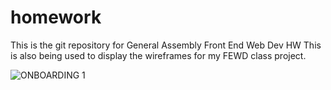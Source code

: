 # homework
This is the git repository for General Assembly Front End Web Dev HW
This is also being used to display the wireframes for my FEWD class project. 

![ONBOARDING 1](https://user-images.githubusercontent.com/122947892/220081853-b485022b-bcc0-426d-bebf-d3598f501083.png)
